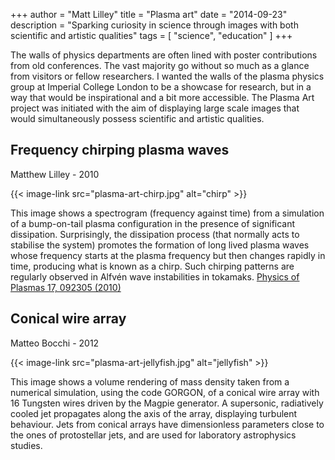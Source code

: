 +++
author = "Matt Lilley"
title = "Plasma art"
date = "2014-09-23"
description = "Sparking curiosity in science through images with both scientific and artistic qualities"
tags = [
    "science",
    "education"
]
+++

The walls of physics departments are often lined with poster contributions from old conferences. The vast majority go without so much as a glance from visitors or fellow researchers. I wanted the walls of the plasma physics group at Imperial College London to be a showcase for research, but in a way that would be inspirational and a bit more accessible. The Plasma Art project was initiated with the aim of displaying large scale images that would simultaneously possess scientific and artistic qualities.

## Frequency chirping plasma waves
Matthew Lilley - 2010

{{< image-link src="plasma-art-chirp.jpg" alt="chirp" >}}

This image shows a spectrogram (frequency against time) from a simulation of a bump-on-tail plasma configuration in the presence of significant dissipation. Surprisingly, the dissipation process (that normally acts to stabilise the system) promotes the formation of long lived plasma waves whose frequency starts at the plasma frequency but then changes rapidly in time, producing what is known as a chirp. Such chirping patterns are regularly observed in Alfvén wave instabilities in tokamaks. <a rel="noopener" href="https://dx.doi.org/10.1063/1.3486535" target="_blank">Physics of Plasmas 17, 092305 (2010)</a></p>

## Conical wire array
Matteo Bocchi - 2012

{{< image-link src="plasma-art-jellyfish.jpg" alt="jellyfish" >}}

This image shows a volume rendering of mass density taken from a numerical simulation, using the code GORGON, of a conical wire array with 16 Tungsten wires driven by the Magpie generator. A supersonic, radiatively cooled jet propagates along the axis of the array, displaying turbulent behaviour. Jets from conical arrays have dimensionless parameters close to the ones of protostellar jets, and are used for laboratory astrophysics studies.